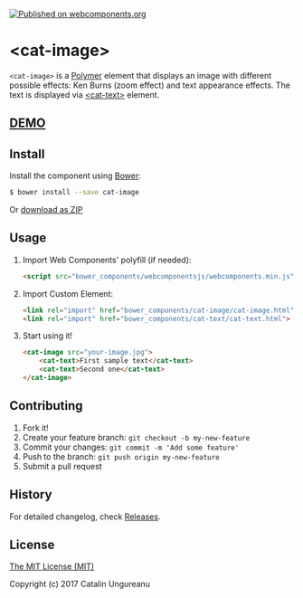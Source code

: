 [![Published on webcomponents.org](https://img.shields.io/badge/webcomponents.org-published-blue.svg)](https://beta.webcomponents.org/element/the-catalin/cat-image)

# &lt;cat-image&gt;

`<cat-image>` is a [Polymer](https://github.com/Polymer/polymer) element that displays an image with different possible effects: Ken Burns (zoom effect) and text appearance effects. The text is displayed via [&lt;cat-text&gt;](https://github.com/the-catalin/cat-text) element.

## [DEMO](http://webcomponents.online/cat-image/)

## Install

Install the component using [Bower](http://bower.io/):

```sh
$ bower install --save cat-image
```

Or [download as ZIP](https://github.com/the-catalin/cat-image/archive/master.zip)

## Usage

1. Import Web Components' polyfill (if needed):

    ```html
    <script src="bower_components/webcomponentsjs/webcomponents.min.js"></script>
    ```

2. Import Custom Element:

    ```html
    <link rel="import" href="bower_components/cat-image/cat-image.html">
    <link rel="import" href="bower_components/cat-text/cat-text.html">
    ```

3. Start using it!

	```html
	<cat-image src="your-image.jpg">
		<cat-text>First sample text</cat-text>
		<cat-text>Second one</cat-text>
	</cat-image>
	```

## Contributing

1. Fork it!
2. Create your feature branch: `git checkout -b my-new-feature`
3. Commit your changes: `git commit -m 'Add some feature'`
4. Push to the branch: `git push origin my-new-feature`
5. Submit a pull request

## History

For detailed changelog, check [Releases](https://github.com/the-catalin/cat-image/releases).

## License

[The MIT License (MIT)](https://opensource.org/licenses/MIT)

Copyright (c) 2017 Catalin Ungureanu